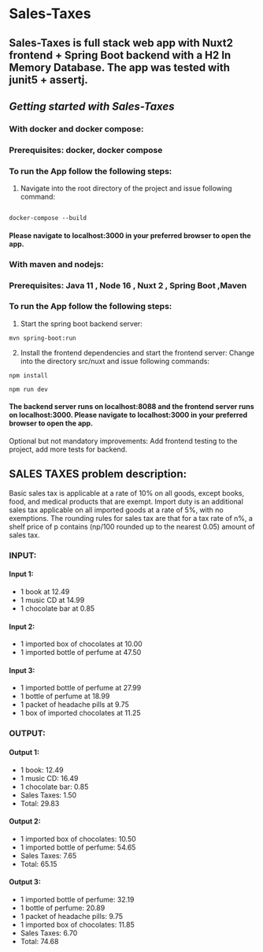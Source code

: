 
# Sales-Taxes
## Sales-Taxes is full stack web app with Nuxt2 frontend + Spring Boot backend with a H2 In Memory Database. The app was tested with junit5 + assertj. 

## _Getting started with Sales-Taxes_

### With docker and docker compose:

### Prerequisites: docker, docker compose

### To run the App follow the following steps:

1. Navigate into the root directory of the project and issue following command:
```

docker-compose --build

```
#### Please navigate to localhost:3000 in your preferred browser to open the app.

### With maven and nodejs:

### Prerequisites: Java 11 , Node 16 , Nuxt 2 , Spring Boot ,Maven

### To run the App follow the following steps:

1. Start the spring boot backend server:
```
mvn spring-boot:run 

```
2. Install the frontend dependencies and start the frontend server:
Change into the directory src/nuxt and issue following commands: 
 ```
npm install

```

 ```
npm run dev

```
#### The backend server runs on localhost:8088 and the frontend server runs on localhost:3000. Please navigate to localhost:3000 in your preferred browser to open the app.

Optional but not mandatory improvements: Add frontend testing to the project, add more tests for backend.

## SALES TAXES problem description:
Basic sales tax is applicable at a rate of 10% on all goods, except books, food, and medical
products that are exempt. Import duty is an additional sales tax
applicable on all imported goods at a rate of 5%, with no exemptions.
The rounding rules for sales tax are that for a tax
rate of n%, a shelf price of p contains (np/100 rounded up to the nearest 0.05) amount of
sales tax.

### INPUT:
#### Input 1:
- 1 book at 12.49
- 1 music CD at 14.99
- 1 chocolate bar at 0.85
#### Input 2:
- 1 imported box of chocolates at 10.00
- 1 imported bottle of perfume at 47.50
#### Input 3:
- 1 imported bottle of perfume at 27.99
- 1 bottle of perfume at 18.99
- 1 packet of headache pills at 9.75
- 1 box of imported chocolates at 11.25

### OUTPUT:
#### Output 1:
- 1 book: 12.49
- 1 music CD: 16.49
- 1 chocolate bar: 0.85
- Sales Taxes: 1.50
- Total: 29.83
#### Output 2:
- 1 imported box of chocolates: 10.50
- 1 imported bottle of perfume: 54.65
- Sales Taxes: 7.65
- Total: 65.15
#### Output 3:
- 1 imported bottle of perfume: 32.19
- 1 bottle of perfume: 20.89
- 1 packet of headache pills: 9.75
- 1 imported box of chocolates: 11.85
- Sales Taxes: 6.70
- Total: 74.68


